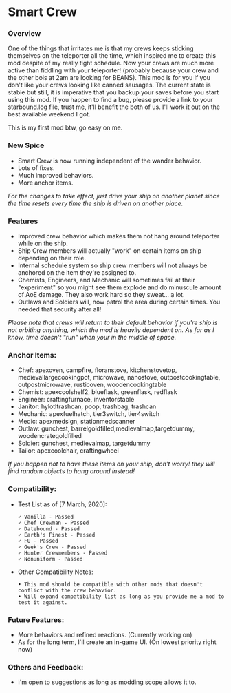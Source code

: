 # Smart Crew

### Overview

One of the things that irritates me is that my crews keeps sticking themselves on the teleporter all the time, which inspired me to create this mod despite of my really tight schedule. Now your crews are much more active than fiddling with your teleporter! (probably because your crew and the other bois at 2am are looking for BEANS). This mod is for you if you don't like your crews looking like canned sausages. The current state is stable but still, it is imperative that you backup your saves before you start using this mod. If you happen to find a bug, please provide a link to your starbound.log file, trust me, it'll benefit the both of us. I'll work it out on the best available weekend I got.

This is my first mod btw, go easy on me.

### New Spice

  - Smart Crew is now running independent of the wander behavior.
  - Lots of fixes.
  - Much improved behaviors.
  - More anchor items.
  
*For the changes to take effect, just drive your ship on another planet since the time resets every time the ship is driven on another place.*

### Features

  - Improved crew behavior which makes them not hang around teleporter while on the ship.
  - Ship Crew members will actually "work" on certain items on ship depending on their role.
  - Internal schedule system so ship crew members will not always be anchored on the item they're assigned to.
  - Chemists, Engineers, and Mechanic will sometimes fail at their "experiment" so you might see them explode and do minuscule amount of AoE damage. They also work hard so they sweat... a lot.
  - Outlaws and Soldiers will, now patrol the area during certain times. You needed that security after all!
  
 *Please note that crews will return to their default behavior if you're ship is not orbiting anything, which the mod is heavily dependent on. As far as I know, time doesn't "run" when your in the middle of space.*

### Anchor Items:

  - Chef: apexoven, campfire, floranstove, kitchenstovetop, medievallargecookingpot, microwave, nanostove, outpostcookingtable, outpostmicrowave, rusticoven, woodencookingtable
  - Chemist: apexcoolshelf2, blueflask, greenflask, redflask
  - Engineer: craftingfurnace, inventorstable
  - Janitor: hylotltrashcan, poop, trashbag, trashcan
  - Mechanic: apexfuelhatch, tier3switch, tier4switch
  - Medic: apexmedsign, stationmedscanner
  - Outlaw: gunchest, barrelgoldfilled,medievalmap,targetdummy, woodencrategoldfilled
  - Soldier: gunchest, medievalmap, targetdummy
  - Tailor: apexcoolchair, craftingwheel
 
*If you happen not to have these items on your ship, don't worry! they will find random objects to hang around instead!*

### Compatibility:

  - Test List as of [7 March, 2020]:
 
		✓ Vanilla - Passed
		✓ Chef Crewman - Passed
		✓ Datebound - Passed
		✓ Earth's Finest - Passed
		✓ FU - Passed
		✓ Geek's Crew - Passed
		✓ Hunter Crewmembers - Passed
		✓ Nonuniform - Passed

  - Other Compatibility Notes:

		• This mod should be compatible with other mods that doesn't conflict with the crew behavior.
		• Will expand compatibility list as long as you provide me a mod to test it against.
		
### Future Features:

  - More behaviors and refined reactions. (Currently working on)
  - As for the long term, I'll create an in-game UI. (On lowest priority right now)

### Others and Feedback:

  - I'm open to suggestions as long as modding scope allows it to.

